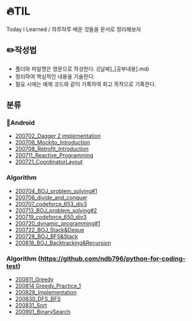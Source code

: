 # 🔥TIL
Today I Learned / 하루하루 배운 것들을 문서로 정리해보자



## ✏️작성법

- 폴더와 파일명은 영문으로 작성한다. ([날짜]_[공부내용].md)
- 정리하여 핵심적인 내용을 기술한다.
- 필요 시에는 예제 코드와 같이 기록하여 회고 목적으로 기록한다.



## 분류

### 🍏Android

- [200702_Dagger 2 implementation](https://github.com/qufwnfahs/TIL/blob/master/Android/200702_dagger2_implementation.md)
- [200706_Mockito_Introduction](https://github.com/qufwnfahs/TIL/blob/master/Android/200706_mockito_introduction.md)
- [200708_Retrofit_Introduction](https://github.com/qufwnfahs/TIL/blob/master/Android/200708_Retrofit_Introduction.md)
- [200711_Reactive_Programming](https://github.com/qufwnfahs/TIL/blob/master/Android/200711_reactive_programming.md)
- [200721_CoordinatorLayout](https://github.com/qufwnfahs/TIL/blob/master/Android/200721_CoordinatorLayout.md)


### Algorithm

- [200704_BOJ_problem_solving#1](https://github.com/qufwnfahs/TIL/blob/master/algorithm/200704_백준_문제풀이.md)
- [200706_divide_and_conquer](https://github.com/qufwnfahs/TIL/blob/master/algorithm/200706_divide_and_conquer.md)
- [200707_codeforce_653_div3](https://github.com/qufwnfahs/TIL/blob/master/algorithm/200707_codeforce_653_div3.md)
- [200713_BOJ_problem_solving#2](https://github.com/qufwnfahs/TIL/blob/master/algorithm/200713_baekjoon_problem_solving.md)
- [200719_codeforce_650_div3](https://github.com/qufwnfahs/TIL/blob/master/algorithm/200719_codeforce_650_div3.md)
- [200720_dynamic_programming#1](https://github.com/qufwnfahs/TIL/blob/master/algorithm/200720_dynamic_programming%231.md)
- [200722_BOJ_Stack&Deque](https://github.com/qufwnfahs/TIL/blob/master/algorithm/200722_BOJ%20(Stack%2C%20Deque).md)
- [200728_BOJ_BFS&Stack](https://github.com/qufwnfahs/TIL/blob/master/algorithm/200728_BOJ%20(BFS%2C%20Stack).md)
- [200818_BOJ_Backtracking&Recursion](https://github.com/qufwnfahs/TIL/blob/master/algorithm/200818_BOJ_Backtracking_Recursion.md)

### Algorithm (https://github.com/ndb796/python-for-coding-test)

- [200811_Greedy](https://github.com/qufwnfahs/TIL/blob/master/algorithm-ndb796/200811_Greedy.md)
- [200814 Greedy_Practice_1](https://github.com/qufwnfahs/TIL/blob/master/algorithm-ndb796/200814_Greedy_Practice_1.md)
- [200828_Implementation](https://github.com/qufwnfahs/TIL/blob/master/algorithm-ndb796/200828_Implementation.md)
- [200830_DFS_BFS](https://github.com/qufwnfahs/TIL/blob/master/algorithm-ndb796/200830_DFS%2C%20BFS.md)
- [200831_Sort](https://github.com/qufwnfahs/TIL/blob/master/algorithm-ndb796/200831_Sort.md)
- [200901_BinarySearch](https://github.com/qufwnfahs/TIL/blob/master/algorithm-ndb796/200901_BinarySearch.md)
